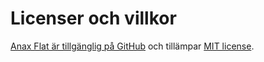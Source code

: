Licenser och villkor
==============================================

[Anax Flat är tillgänglig på GitHub](https://github.com/canax/anax-flat) och tillämpar [MIT license](https://github.com/canax/anax-flat/blob/master/LICENSE).
